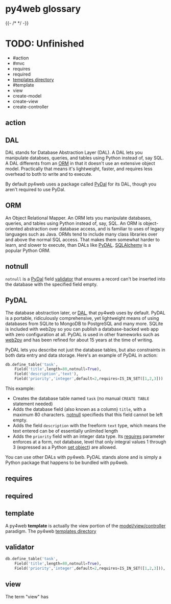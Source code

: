 # py4web glossary

{{- /* */ -}}

# TODO: Unfinished
* #action
* #mvc
* requires
* required
* [templates directory](#templates-directory)
* #template
* view
* create-model
* create-view
* create-controller


## action

## DAL
DAL stands for Database Abstraction Layer (DAL). A DAL lets you manipulate databses, queries, and tables using Python instead of, say SQL. A DAL differents from an [ORM](#orm) in that it doesn't use an extensive object model. Practically that means it's lightweight, faster, and requires less overhead to both to write and to execute.

By default py4web uses a package called [PyDal](https://github.com/web2py/pydal) for its DAL, though you aren't required to use PyDal.

## ORM
An Object Relational Mapper. An ORM lets you manipulate databases, queries, and tables using Python instead of, say, SQL. An ORM is object-oriented abstraction over database access, and is familiar to uses of legacy languages such as Java. ORMs tend to include many class libraries over and above the normal SQL access. That makes them somewhat harder to learn, and slower to execute, than DALs like [PyDAL](#pydal). [SQLAlchemy](https://www.sqlalchemy.org/) is a popular Python ORM.

## notnull
`notnull` is a [PyDal](#pydal) field [validator](#validator) that ensures a record can't be inserted into the database with the specified field empty.

## PyDAL
The database abstraction later, or [DAL](#dal), that py4web uses by default.
PyDAL is a portable, ridiculously comprehensive, yet lightweight means of using databases from SQLite to MongoDB to PostgreSQL and many more. SQLite is included with web2py so you can publish a database-backed web app with zero configuration at all. PyDAL is used in other frameworks such as [web2py](https://web2py.com) and has been refined for about 15 years at the time of writing. 

PyDAL lets you describe not just the database tables, but also constraints in both data entry and data storage. Here's an example of PyDAL in action:

```python
db.define_table('task',
    Field('title',length=80,notnull=True),
    Field('description','text'),
    Field('priority','integer',default=2,requires=IS_IN_SET([1,2,3]))
```

This example:
* Creates the database table named `task` (no manual `CREATE TABLE` statement needed)
* Adds the database field (also known as a column) `title`, with a maximum 80 characters. [notnull](#notnull) specifieds that this field cannot be left empty.
* Adds the field `description` with the freeform `text` type, which means the text entered can be of essentially unlimited length
* Adds the `priority` field with an integer data type. Its [requires](#requires) parameter enforces at a form, not database, level that only integral values 1 through 3 (expressed as a Python [set object](https://docs.python.org/3/library/stdtypes.html#set)) are allowed.

You can use other DALs with py4web. PyDAL stands alone and is simply a Python package that happens to be bundled with py4web.

## requires

## required

## template

A py4web **template** is actually the view portion of the [model/view/controller](#mvc) paradigm. The py4web [templates directory](#templates-directory)


## validator

```python
db.define_table('task',
    Field('title',length=80,notnull=True),
    Field('priority','integer',default=2,requires=IS_IN_SET([1,2,3])),
```

## view

The term "view" has

